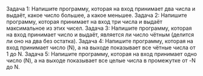 Задача 1: Напишите программу, которая на вход принимает два числа и выдаёт, какое число большее, а какое меньшее.
Задача 2: Напишите программу, которая принимает на вход три числа и выдаёт максимальное из этих чисел.
Задача 3: Напишите программу, которая на вход принимает число и выдаёт, является ли число чётным (делится ли оно на два без остатка).
Задача 4: Напишите программу, которая на вход принимает число (N), а на выходе показывает все чётные числа от 1 до N.
Задача 5: Напишите программу, которая на вход принимает одно число (N), а на выходе показывает все целые числа в промежутке от -N до N.
